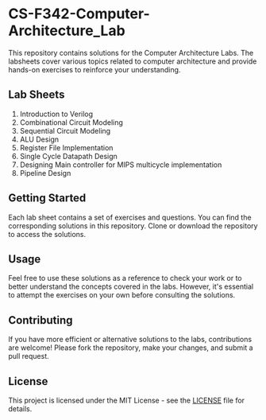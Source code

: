 # CS-F342-Computer-Architecture_Lab

This repository contains solutions for the Computer Architecture Labs. The labsheets cover various topics related to computer architecture and provide hands-on exercises to reinforce your understanding.

## Lab Sheets

1. Introduction to Verilog
2. Combinational Circuit Modeling
3. Sequential Circuit Modeling
4. ALU Design
5. Register File Implementation
6. Single Cycle Datapath Design
7. Designing Main controller for MIPS multicycle implementation
8. Pipeline Design

## Getting Started

Each lab sheet contains a set of exercises and questions. You can find the corresponding solutions in this repository. Clone or download the repository to access the solutions.

## Usage

Feel free to use these solutions as a reference to check your work or to better understand the concepts covered in the labs. However, it's essential to attempt the exercises on your own before consulting the solutions.

## Contributing

If you have more efficient or alternative solutions to the labs, contributions are welcome! Please fork the repository, make your changes, and submit a pull request.

## License

This project is licensed under the MIT License - see the [LICENSE](LICENSE) file for details.
